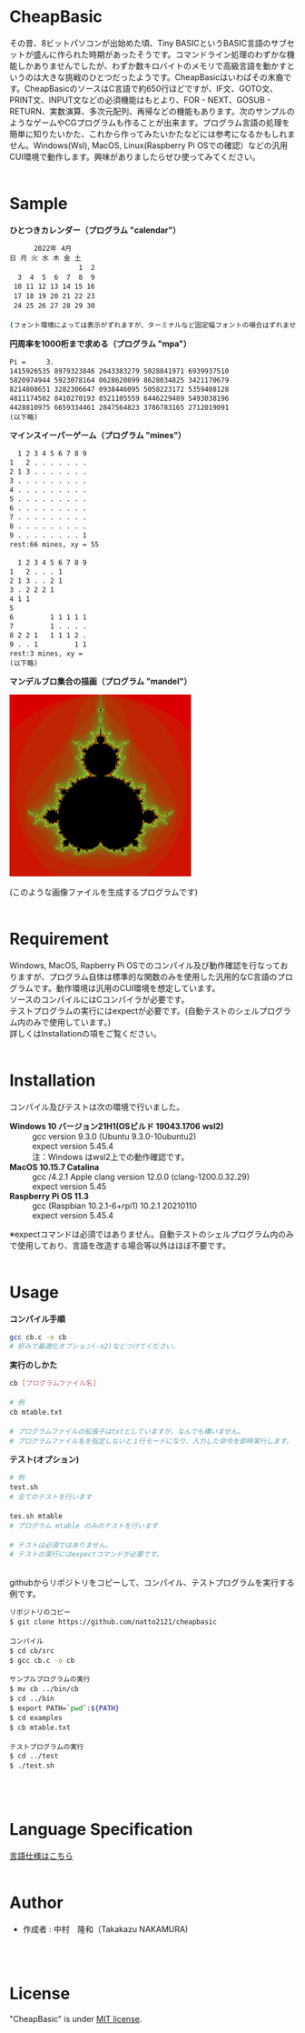 # CheapBasic
  
その昔、8ビットパソコンが出始めた頃、Tiny BASICというBASIC言語のサブセットが盛んに作られた時期があったそうです。コマンドライン処理のわずかな機能しかありませんでしたが、わずか数キロバイトのメモリで高級言語を動かすというのは大きな挑戦のひとつだったようです。CheapBasicはいわばその末裔です。CheapBasicのソースはC言語で約650行ほどですが、IF文、GOTO文、PRINT文、INPUT文などの必須機能はもとより、FOR - NEXT、GOSUB - RETURN、実数演算、多次元配列、再帰などの機能もあります。次のサンプルのようなゲームやCGプログラムも作ることが出来ます。プログラム言語の処理を簡単に知りたいかた、これから作ってみたいかたなどには参考になるかもしれません。Windows(Wsl), MacOS, Linux(Raspberry Pi OSでの確認）などの汎用CUI環境で動作します。興味がありましたらぜひ使ってみてください。
<br>
<br>
 
# Sample
 
**ひとつきカレンダー（プログラム "calendar"）**
~~~sh
      2022年 4月
日 月 火 水 木 金 土
                 1  2
  3  4  5  6  7  8  9
 10 11 12 13 14 15 16
 17 18 19 20 21 22 23
 24 25 26 27 28 29 30

(フォント環境によっては表示がずれますが、ターミナルなど固定幅フォントの場合はずれません)
~~~

**円周率を1000桁まで求める（プログラム "mpa"）**
~~~
Pi =     3.
1415926535 8979323846 2643383279 5028841971 6939937510 
5820974944 5923078164 0628620899 8628034825 3421170679 
8214808651 3282306647 0938446095 5058223172 5359408128 
4811174502 8410270193 8521105559 6446229489 5493038196 
4428810975 6659334461 2847564823 3786783165 2712019091 
(以下略)
~~~

**マインスイーパーゲーム（プログラム "mines"）**
~~~
  1 2 3 4 5 6 7 8 9
1   2 . . . . . . .
2 1 3 . . . . . . .
3 . . . . . . . . .
4 . . . . . . . . .
5 . . . . . . . . .
6 . . . . . . . . .
7 . . . . . . . . .
8 . . . . . . . . .
9 . . . . . . . . 1
rest:66 mines, xy = 55

  1 2 3 4 5 6 7 8 9
1   2 . . . 1      
2 1 3 . . 2 1      
3 . 2 2 2 1        
4 1 1              
5                  
6         1 1 1 1 1
7         1 . . . .
8 2 2 1   1 1 1 2 .
9 . . 1         1 1
rest:3 mines, xy = 
(以下略)
~~~

**マンデルブロ集合の描画（プログラム "mandel"）**

![mandel.png](images/mandel.png)

(このような画像ファイルを生成するプログラムです)
<br>
<br>



 
# Requirement
 
Windows, MacOS, Rapberry Pi OSでのコンパイル及び動作確認を行なっておりますが、プログラム自体は標準的な関数のみを使用した汎用的なC言語のプログラムです。動作環境は汎用のCUI環境を想定しています。<br>
ソースのコンパイルにはCコンパイラが必要です。<br>
テストプログラムの実行にはexpectが必要です。(自動テストのシェルプログラム内のみで使用しています。)<br>
詳しくはInstallationの項をご覧ください。
<br>
<br>

# Installation

コンパイル及びテストは次の環境で行いました。<br>


<dl>
  <dt><strong>Windows 10 バージョン21H1(OSビルド 19043.1706  wsl2)</strong></dt>
  <dd>gcc version 9.3.0 (Ubuntu 9.3.0-10ubuntu2)</dd>
  <dd>expect version 5.45.4</dd>
  <dd>注：Windows はwsl2上での動作確認です。</dd>
  <dt><strong>MacOS 10.15.7 Catalina</strong></dt>
  <dd>gcc /4.2.1 Apple clang version 12.0.0 (clang-1200.0.32.29)</dd>
    <dd>expect version 5.45</dd>
  <dt><strong>Raspberry Pi OS 11.3</strong><dt>
  <dd>gcc (Raspbian 10.2.1-6+rpi1) 10.2.1 20210110</dd>
  <dd>expect version 5.45.4</dd>
</dl>
※expectコマンドは必須ではありません。自動テストのシェルプログラム内のみで使用しており、言語を改造する場合等以外はほぼ不要です。
<br>
<br>


# Usage
 
**コンパイル手順**
```sh
gcc cb.c -o cb
# 好みで最適化オプション(-o2)などつけてください。
```

**実行のしかた**
```sh
cb [プログラムファイル名]

# 例
cb mtable.txt

# プログラムファイルの拡張子はtxtとしていますが、なんでも構いません。
# プログラムファイル名を指定しないと１行モードになり、入力した命令を即時実行します。

```

**テスト(オプション)**
~~~sh
# 例
test.sh
# 全てのテストを行います

tes.sh mtable
# プログラム mtable のみのテストを行います

# テストは必須ではありません。
# テストの実行にはexpectコマンドが必要です。
~~~

<br>
githubからリポジトリをコピーして、コンパイル、テストプログラムを実行する例です。
 
```sh
リポジトリのコピー
$ git clone https://github.com/natto2121/cheapbasic

コンパイル
$ cd cb/src
$ gcc cb.c -o cb

サンプルプログラムの実行
$ mv cb ../bin/cb
$ cd ../bin
$ export PATH=`pwd`:${PATH}
$ cd examples
$ cb mtable.txt

テストプログラムの実行
$ cd ../test
$ ./test.sh
```
<br>
<br>

# Language Specification
[言語仕様はこちら](spec.md)
<br>
<br>
# Author
  
* 作成者  : 中村　隆和（Takakazu NAKAMURA)
<br>
<br>

# License
 
"CheapBasic" is under [MIT license](https://en.wikipedia.org/wiki/MIT_License).
 
